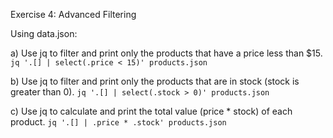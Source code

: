 Exercise 4: Advanced Filtering

Using data.json:

a) Use jq to filter and print only the products that have a price less than $15.
`jq '.[] | select(.price < 15)' products.json`

b) Use jq to filter and print only the products that are in stock (stock is greater than 0).
`jq '.[] | select(.stock > 0)' products.json`

c) Use jq to calculate and print the total value (price * stock) of each product.
`jq '.[] | .price * .stock' products.json`


